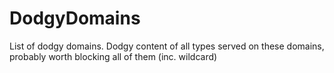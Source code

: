 # DodgyDomains
List of dodgy domains. Dodgy content of all types served on these domains, probably worth blocking all of them (inc. wildcard)
